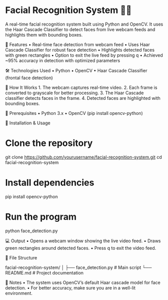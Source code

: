 # Facial Recognition System 🧠📸

A real-time facial recognition system built using Python and OpenCV. It uses the Haar Cascade Classifier to detect faces from live webcam feeds and highlights them with bounding boxes.

🚀 Features
	•	Real-time face detection from webcam feed
	•	Uses Haar Cascade Classifier for robust face detection
	•	Highlights detected faces with green rectangles
	•	Option to exit the live feed by pressing q
	•	Achieved ~95% accuracy in detection with optimized parameters

🛠️ Technologies Used
	•	Python
	•	OpenCV
	•	Haar Cascade Classifier (frontal face detection)

📸 How It Works
	1.	The webcam captures real-time video.
	2.	Each frame is converted to grayscale for better processing.
	3.	The Haar Cascade classifier detects faces in the frame.
	4.	Detected faces are highlighted with bounding boxes.

🧾 Prerequisites
	•	Python 3.x
	•	OpenCV (pip install opencv-python)

🧪 Installation & Usage

# Clone the repository
git clone https://github.com/yourusername/facial-recognition-system.git
cd facial-recognition-system

# Install dependencies
pip install opencv-python

# Run the program
python face_detection.py

💻 Output
	•	Opens a webcam window showing the live video feed.
	•	Draws green rectangles around detected faces.
	•	Press q to exit the video feed.

📂 File Structure

facial-recognition-system/
│
├── face_detection.py      # Main script
└── README.md              # Project documentation

📌 Notes
	•	The system uses OpenCV’s default Haar cascade model for face detection.
	•	For better accuracy, make sure you are in a well-lit environment.


